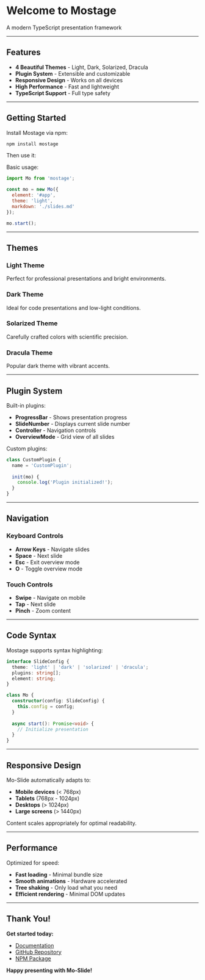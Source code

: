 # Welcome to Mostage

A modern TypeScript presentation framework

---

## Features

- **4 Beautiful Themes** - Light, Dark, Solarized, Dracula
- **Plugin System** - Extensible and customizable
- **Responsive Design** - Works on all devices
- **High Performance** - Fast and lightweight
- **TypeScript Support** - Full type safety

---

## Getting Started

Install Mostage via npm:

```bash
npm install mostage
```

Then use it:

Basic usage:

```javascript
import Mo from 'mostage';

const mo = new Mo({
  element: '#app',
  theme: 'light',
  markdown: './slides.md'
});

mo.start();
```

---

## Themes

### Light Theme
Perfect for professional presentations and bright environments.

### Dark Theme  
Ideal for code presentations and low-light conditions.

### Solarized Theme
Carefully crafted colors with scientific precision.

### Dracula Theme
Popular dark theme with vibrant accents.

---

## Plugin System

Built-in plugins:

- **ProgressBar** - Shows presentation progress
- **SlideNumber** - Displays current slide number
- **Controller** - Navigation controls
- **OverviewMode** - Grid view of all slides

Custom plugins:

```javascript
class CustomPlugin {
  name = 'CustomPlugin';
  
  init(mo) {
    console.log('Plugin initialized!');
  }
}
```

---

## Navigation

### Keyboard Controls
- **Arrow Keys** - Navigate slides
- **Space** - Next slide
- **Esc** - Exit overview mode
- **O** - Toggle overview mode

### Touch Controls
- **Swipe** - Navigate on mobile
- **Tap** - Next slide
- **Pinch** - Zoom content

---

## Code Syntax

Mostage supports syntax highlighting:

```typescript
interface SlideConfig {
  theme: 'light' | 'dark' | 'solarized' | 'dracula';
  plugins: string[];
  element: string;
}

class Mo {
  constructor(config: SlideConfig) {
    this.config = config;
  }
  
  async start(): Promise<void> {
    // Initialize presentation
  }
}
```

---

## Responsive Design

Mo-Slide automatically adapts to:

- **Mobile devices** (< 768px)
- **Tablets** (768px - 1024px)
- **Desktops** (> 1024px)
- **Large screens** (> 1440px)

Content scales appropriately for optimal readability.

---

## Performance

Optimized for speed:

- **Fast loading** - Minimal bundle size
- **Smooth animations** - Hardware accelerated
- **Tree shaking** - Only load what you need
- **Efficient rendering** - Minimal DOM updates

---

## Thank You!

**Get started today:**
- [Documentation](https://github.com)
- [GitHub Repository](https://github.com)
- [NPM Package](https://npmjs.com)

**Happy presenting with Mo-Slide!**

